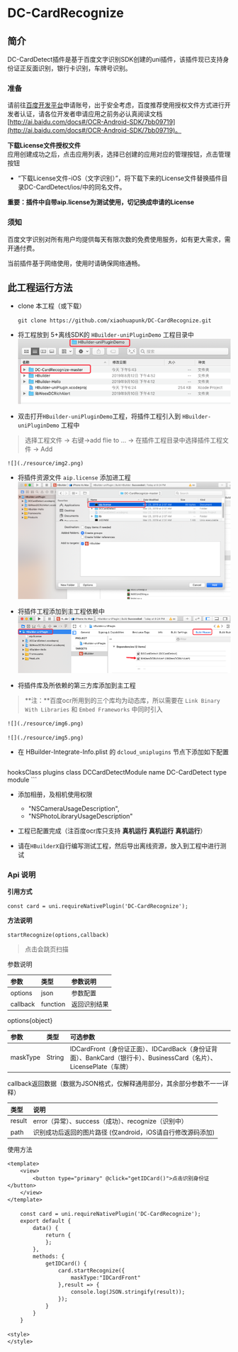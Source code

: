 # DC-CardRecognize

## 简介
DC-CardDetect插件是基于百度文字识别SDK创建的uni插件，该插件现已支持身份证正反面识别，银行卡识别，车牌号识别。

### 准备
请前往[百度开发平台](http://ai.baidu.com/tech/ocr)申请账号，出于安全考虑，百度推荐使用授权文件方式进行开发者认证，请各位开发者申请应用之前务必认真阅读文档[http://ai.baidu.com/docs#/OCR-Android-SDK/7bb09719](http://ai.baidu.com/docs#/OCR-Android-SDK/7bb09719)。

**下载License文件授权文件** <br>
应用创建成功之后，点击应用列表，选择已创建的应用对应的管理按钮，点击管理按钮 <br>

- “下载License文件-iOS（文字识别）”，将下载下来的License文件替换插件目录DC-CardDetect/ios/中的同名文件。

**重要：插件中自带aip.license为测试使用，切记换成申请的License**

### 须知

百度文字识别对所有用户均提供每天有限次数的免费使用服务，如有更大需求，需开通付费。

当前插件基于网络使用，使用时请确保网络通畅。


##  此工程运行方法
- clone 本工程（或下载）

	`git clone https://github.com/xiaohuapunk/DC-CardRecognize.git`

- 将工程放到 5+离线SDK的 `HBuilder-uniPluginDemo` 工程目录中
  ![](./resource/img1.png)

- 双击打开`HBuilder-uniPluginDemo`工程，将插件工程引入到 `HBuilder-uniPluginDemo` 工程中
> 选择工程文件 -> 右键->add flie to ... -> 在插件工程目录中选择插件工程文件 -> Add 

	![](./resource/img2.png)
	
- 将插件资源文件 `aip.license` 添加进工程
	![](./resource/img3.png)
	
- 将插件工程添加到主工程依赖中
	![](./resource/img4.png)
	
- 将插件库及所依赖的第三方库添加到主工程
> **注：**百度ocr所用到的三个库均为动态库，所以需要在 `Link Binary With Libraries` 和 `Embed Frameworks` 中同时引入
	
	![](./resource/img6.png)
	
	![](./resource/img5.png)
	

- 在 HBuilder-Integrate-Info.plist 的 `dcloud_uniplugins` 节点下添加如下配置

	```
<dict>
	<key>hooksClass</key>
   	<string></string>
   	<key>plugins</key>
        <array>
            	<dict>
                    <key>class</key>
                    <string>DCCardDetectModule</string>
                    <key>name</key>
                    <string>DC-CardDetect</string>
                    <key>type</key>
                    <string>module</string>
              </dict>
      </array>
</dict>
```

- 添加相册，及相机使用权限
	- "NSCameraUsageDescription",
	- "NSPhotoLibraryUsageDescription"

- 工程已配置完成（注百度ocr库只支持 **真机运行** **真机运行** **真机运行**）

- 请在`HBuilderX`自行编写测试工程，然后导出离线资源，放入到工程中进行测试

### Api 说明

**引用方式**

`const card = uni.requireNativePlugin('DC-CardRecognize');`

**方法说明**

`startRecognize(options,callback)`
> 点击会跳页扫描

参数说明

参数|	类型|	参数说明|
:--|:--|:--|
options|	json|	参数配置
callback|	function|	返回识别结果

options{object}

参数|	类型|	可选参数|
:--|:--|:--|
maskType|	String|	IDCardFront（身份证正面）、IDCardBack（身份证背面）、BankCard（银行卡）、BusinessCard（名片）、LicensePlate（车牌）

callback返回数据（数据为JSON格式，仅解释通用部分，其余部分参数不一一详释）

类型|	说明|
:--|:--|
result|	error（异常）、success（成功）、recognize（识别中）
path|	识别成功后返回的图片路径 (仅android，iOS请自行修改源码添加)

使用方法

```
<template>
    <view>
        <button type="primary" @click="getIDCard()">点击识别身份证</button>
    </view>
</template>

    const card = uni.requireNativePlugin('DC-CardRecognize');
    export default {
        data() {
            return {
            };
        },
        methods: {
            getIDCard() {
                card.startRecognize({
                    maskType:"IDCardFront"
                },result => {
                    console.log(JSON.stringify(result));
                });
            }
        }
    }

<style>
</style>
```